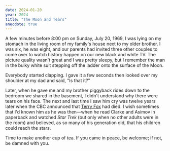 ```yaml
---
date: 2024-01-20
year: 2024
title: "The Moon and Tears"
anecdote: true
---
```


A few minutes before 8:00 pm on Sunday, July 20, 1969,
I was lying on my stomach in the living room of my family's house next to my older brother.
I was six, he was eight,
and our parents had invited three other couples to come over
to watch history happen on our new black and white TV.
The picture quality wasn't great and I was pretty sleepy,
but I remember the man in the bulky white suit stepping off the ladder
onto the surface of the Moon.

Everybody started clapping.
I gave it a few seconds
then looked over my shoulder at my dad and said,
"Is that it?"

Later,
when he gave me and my brother piggyback rides down to the bedroom we shared in the basement,
I didn't understand why there were tears on his face.
The next and last time I saw him cry was twelve years later
when the CBC announced that [Terry Fox](https://en.wikipedia.org/wiki/Terry_Fox) had died.
I wish sometimes that I'd known him as he was then—when he read Clarke and Asimov in paperback
and watched *Star Trek* (but only when no other adults were in the room)
and believed,
as so many of his generation did,
that his children could reach the stars.

Time to make another cup of tea.
If you came in peace, be welcome;
if not,
be damned with you.
